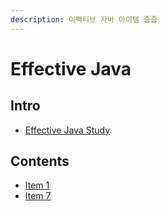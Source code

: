 ```yaml
---
description: 이펙티브 자바 아이템 줍줍
---
```


# Effective Java

## Intro

- [Effective Java Study](https://www.notion.so/Effective-Java-Study-2-a600afb54bde48abae4ab85c013180a2)

## Contents
- [Item 1](item_1.md)
- [Item 7](item_7.md)
